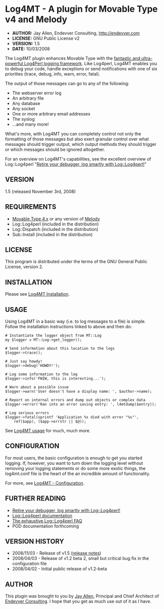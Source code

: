 # Log4MT - A plugin for Movable Type v4 and Melody #

* **AUTHOR:**     Jay Allen, Endevver Consulting, http://endevver.com
* **LICENSE:**    GNU Public License v2
* **VERSION:**    1.5
* **DATE:**       10/03/2008

The Log4MT plugin enhances Movable Type with the [fantastic and ultra-powerful Log4Perl logging framework][Log4perl]. Like Log4perl, Log4MT enables you to debug your code, handle exceptions or send notifications with one of six priorities (trace, debug, info, warn, error, fatal).

[Log4perl]: http://log4perl.sourceforge.net/

The output of those messages can go to any of the following:

* The webserver error log
* An arbitrary file
* Any database
* Any socket
* One or more arbitrary email addresses
* The syslog
* ...and many more! 

What's more, with Log4MT you can completely control not only the formatting of those messages but also exert granular control over what messages should trigger output, which output methods they should trigger or which messages should be ignored altogether.

For an overview on Log4MT's capabilities, see the excellent overview of Log::Log4perl "[Retire your debugger, log smartly with Log::Log4perl!][]"

[Retire your debugger, log smartly with Log::Log4perl!]: http://www.perl.com/pub/a/2002/09/11/log4perl.html

## VERSION ##

1.5 (released November 3rd, 2008)

## REQUIREMENTS ##

* [Movable Type 4.x][mt] or any version of [Melody][]
* Log::Log4perl (included in the distribution)
* Log::Dispatch (included in the distribution)
* Sub::Install (included in the distribution) 


## LICENSE ##

This program is distributed under the terms of the GNU General Public License, version 2.

## INSTALLATION ##

Please see [Log4MT Installation][].

## USAGE ##

Using Log4MT in a basic way (i.e. to log messages to a file) is simple. Follow the installation instructions linked to above and then do:

    # Instantiate the logger object from MT::Log
    my $logger = MT::Log->get_logger();

    # Send information about this location to the logs
    $logger->trace();

    # Just say howdy!
    $logger->debug('HOWDY!');    

    # Log some information to the log
    $logger->info('FWIW, this is interesting...');

    # Warn about a possible issue
    $logger->warn('User doesn't have a display name: ', $author->name);

    # Report on internal errors and dump out objects or complex data
    $logger->error('Ran into an error saving entry: ', l4mtdump($entry));

    # Log serious errors
    $logger->fatal(sprintf 'Application %s died with error "%s"',
        ref($app), ($app->errstr || $@));


See [Log4MT usage][] for much, much more.

## CONFIGURATION ##

For most users, the basic configuration is enough to get you started logging. If, however, you want to turn down the logging level without removing your logging statements or do some more exotic things, the log4mt.conf file is the heart of the an incredible amount of functionality.

For more, see [Log4MT - Configuration][].

## FURTHER READING ##

* [Retire your debugger, log smartly with Log::Log4perl!](http://www.perl.com/pub/a/2002/09/11/log4perl.html)
* [Log::Log4perl documentation](http://log4perl.sourceforge.net/releases/Log-Log4perl/docs/html/Log/Log4perl.html)
* [The exhaustive Log::Log4perl FAQ](http://log4perl.sourceforge.net/releases/Log-Log4perl/docs/html/Log/Log4perl/FAQ.html)
* POD documentation forthcoming 

## VERSION HISTORY ##

* 2008/11/03 - Release of v1.5 ([release notes][Log4MT v1.5 Release Notes])
* 2008/04/03 - Release of v1.2 beta 2, small but critical bug fix in the configuration file
* 2008/04/02 - Initial public release of v1.2-beta 

## AUTHOR ##

This plugin was brought to you by [Jay Allen][], Principal and Chief Architect of [Endevver Consulting][]. I hope that you get as much use out of it as I have.

[Log4MT Installation]: https://trac.endevver.com/movabletype/wiki/code/log4mt/installation
[Log4MT v1.5 Release Notes]: https://trac.endevver.com/movabletype/wiki/code/log4mt/version-1.5
[Log4MT usage]: https://trac.endevver.com/movabletype/wiki/code/log4mt/usage
[Log4MT - Configuration]: https://trac.endevver.com/movabletype/wiki/code/log4mt/configuration
[Retire your debugger, log smartly with Log::Log4perl!]: http://www.perl.com/pub/a/2002/09/11/log4perl.html
[Log::Log4perl documentation]: http://log4perl.sourceforge.net/releases/Log-Log4perl/docs/html/Log/Log4perl.html
[The exhaustive Log::Log4perl FAQ]: http://log4perl.sourceforge.net/releases/Log-Log4perl/docs/html/Log/Log4perl/FAQ.html
[Jay Allen]: http://jayallen.org
[Endevver Consulting]: http://endevver.com
[Melody]: http://openmelody.org
[MT]: http://movabletype.org
